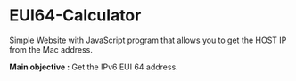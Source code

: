 # EUI64-Calculator

Simple Website with JavaScript program that allows you to get the HOST IP from the Mac address. 

**Main objective :** Get the IPv6 EUI 64 address. 
